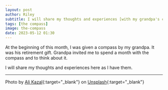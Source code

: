 ```yaml
---
layout: post
author: Riley
subtitle: I will share my thoughts and experiences [with my grandpa's compass] here as I have them.
tags: [the compass]
image: the-compass
date: 2023-05-12 01:30
---
```

At the beginning of this month, I was given a compass by my grandpa. It was his retirement gift. Grandpa invited me to spend a month with the compass and to think about it.

I will share my thoughts and experiences here as I have them.

* * *

Photo by [Ali Kazal](https://unsplash.com/@lureofadventure?utm_source=unsplash&utm_medium=referral&utm_content=creditCopyText){:target="_blank"} on [Unsplash](https://unsplash.com/photos/UU69D-_nwPI?utm_source=unsplash&utm_medium=referral&utm_content=creditCopyText){:target="_blank"}
